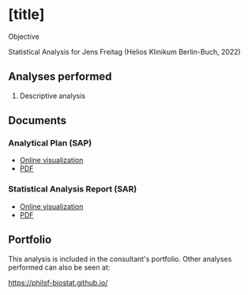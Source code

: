 # [title]

Objective

Statistical Analysis for Jens Freitag (Helios Klinikum Berlin-Buch, 2022)
<!-- Technical Report for Jens Freitag (Helios Klinikum Berlin-Buch, 2021) -->

## Analyses performed

1. Descriptive analysis

## Documents

### Analytical Plan (SAP)

<!-- - [Online visualization][sapviz-v02] -->
<!-- - [PDF][sappdf-v02] -->

- [Online visualization][sapviz-v01]
- [PDF][sappdf-v01]

### Statistical Analysis Report (SAR)

<!-- - [Online visualization][reportviz-v02] -->
<!-- - [PDF][pdf-v02] -->

- [Online visualization][reportviz-v01]
- [PDF][pdf-v01]

<!-- ## Associated analyses -->

<!-- This analysis is part of a larger project and is supported by other analyses, linked below. -->

<!-- **[assoc_title]** -->

<!-- <[assoc_link]> -->

## Portfolio

This analysis is included in the consultant's portfolio.
Other analyses performed can also be seen at:

<https://philsf-biostat.github.io/>

<!-- --- -->

[sapviz-v01]: report/SAP-2022-032-JF-v01.md
[sapviz-v02]: report/SAP-2022-032-JF-v02.md
[sappdf-v01]: https://docs.google.com/viewer?url=https://github.com/philsf-biostat/SAR-2022-032-JF/raw/main/report/SAP-2022-032-JF-v01.pdf
[sappdf-v02]: https://docs.google.com/viewer?url=https://github.com/philsf-biostat/SAR-2022-032-JF/raw/main/report/SAP-2022-032-JF-v02.pdf

[reportviz-v01]: report/SAR-2022-032-JF-v01.md
[reportviz-v02]: report/SAR-2022-032-JF-v02.md
[pdf-v01]: https://docs.google.com/viewer?url=https://github.com/philsf-biostat/SAR-2022-032-JF/raw/main/report/SAR-2022-032-JF-v01.pdf
[pdf-v02]: https://docs.google.com/viewer?url=https://github.com/philsf-biostat/SAR-2022-032-JF/raw/main/report/SAR-2022-032-JF-v02.pdf
